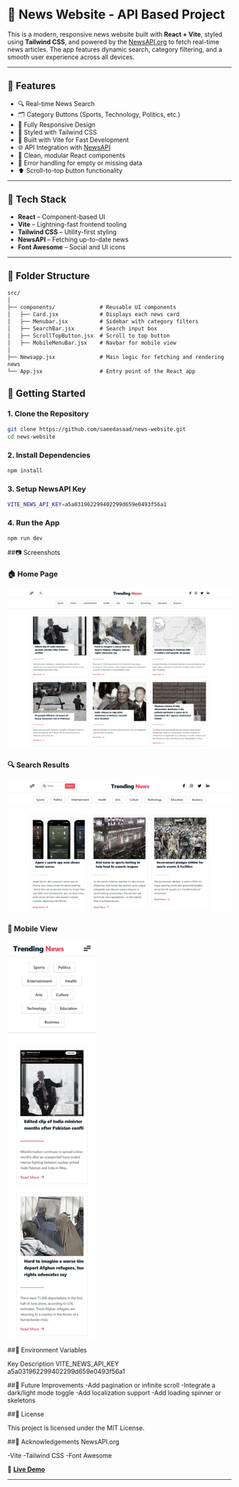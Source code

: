 # 📰 News Website - API Based Project

This is a modern, responsive news website built with **React + Vite**, styled using **Tailwind CSS**, and powered by the [NewsAPI.org](https://newsapi.org/) to fetch real-time news articles. The app features dynamic search, category filtering, and a smooth user experience across all devices.

---

## 🌟 Features

- 🔍 Real-time News Search  
- 🗂️ Category Buttons (Sports, Technology, Politics, etc.)  
- 📱 Fully Responsive Design  
- 🎨 Styled with Tailwind CSS  
- 🚀 Built with Vite for Fast Development  
- 🌐 API Integration with [NewsAPI](https://newsapi.org/)  
- 📜 Clean, modular React components  
- 🧼 Error handling for empty or missing data  
- ⬆️ Scroll-to-top button functionality  

---

## 🧰 Tech Stack

- **React** – Component-based UI  
- **Vite** – Lightning-fast frontend tooling  
- **Tailwind CSS** – Utility-first styling  
- **NewsAPI** – Fetching up-to-date news  
- **Font Awesome** – Social and UI icons  

---

## 📁 Folder Structure

```text
src/
│
├── components/              # Reusable UI components
│   ├── Card.jsx             # Displays each news card
│   ├── Menubar.jsx          # Sidebar with category filters
│   ├── SearchBar.jsx        # Search input box
│   ├── ScrollTopButton.jsx  # Scroll to top button
│   ├── MobileMenuBar.jsx    # Navbar for mobile view
│
├── Newsapp.jsx              # Main logic for fetching and rendering news
└── App.jsx                  # Entry point of the React app
```
## 🚀 Getting Started

### 1. Clone the Repository

```bash
git clone https://github.com/saeedasaad/news-website.git
cd news-website
```

### 2. Install Dependencies

```bash
npm install
```
### 3. Setup NewsAPI Key

```bash
VITE_NEWS_API_KEY=a5a031962299402299d659e0493f56a1

```
### 4. Run the App

```bash
npm run dev
```

##📷 Screenshots

<h3>🏠 Home Page</h3>
<img src="screenshots/homepage.png" alt="Home Page" width="700" />

<h3>🔍 Search Results</h3>
<img src="screenshots/search.png" alt="Search Results" width="700" />

<h3>📱 Mobile View</h3>
<img src="screenshots/mobile.png" alt="Mobile View" width="200" hight="400" />


##🔐 Environment Variables

Key	Description
VITE_NEWS_API_KEY	a5a031962299402299d659e0493f56a1

##🧪 Future Improvements
-Add pagination or infinite scroll
-Integrate a dark/light mode toggle
-Add localization support
-Add loading spinner or skeletons

##📄 License

This project is licensed under the MIT License.

##🙌 Acknowledgements
NewsAPI.org

-Vite
-Tailwind CSS
-Font Awesome

🔗 **[Live Demo](https://saeedasaad.github.io/todo-list-progress-tracker/)**

---
